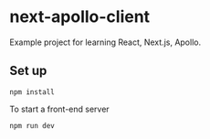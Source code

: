 # next-apollo-client
Example project for learning React, Next.js, Apollo.

## Set up

```
npm install
```
To start a front-end server
```
npm run dev
```